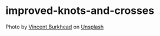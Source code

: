 # improved-knots-and-crosses

Photo by <a href="https://unsplash.com/@creativejunkie?utm_source=unsplash&utm_medium=referral&utm_content=creditCopyText">Vincent Burkhead</a> on <a href="https://unsplash.com/photos/LhlxYMfnTF0?utm_source=unsplash&utm_medium=referral&utm_content=creditCopyText">Unsplash</a>
  
